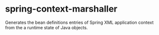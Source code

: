 spring-context-marshaller
=========================

Generates the bean definitions entries of Spring XML application context from the a runtime state of Java objects.
